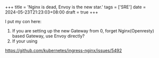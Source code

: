 +++
title = 'Nginx is dead, Envoy is the new star.'
tags = ['SRE']
date = 2024-05-23T21:23:03+08:00
draft = true
+++

I put my con here:

1. If you are setting up the new Gateway from 0, forget Nginx(Openresty) based Gateway, use Envoy directly?
2. If your using 


https://github.com/kubernetes/ingress-nginx/issues/5492